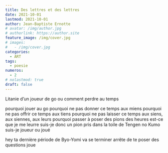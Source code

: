```yaml
---
title: Des lettres et des lettres
date: 2021-10-01
lastmod: 2021-10-01
author: Jean-Baptiste Ernotte
# avatar: /img/author.jpg
# authorlink: https://author.site
feature_image: /img/cover.jpg
# images:
#   - /img/cover.jpg
categories:
  - ART
tags:
  - poesie
numeros: 
  - 2
# nolastmod: true
draft: false
---
```


Litanie d’un joueur de go ou comment perdre au temps

pourquoi jouer au go 
pourquoi ne pas donner ce temps aux miens 
pourquoi ne pas offrir ce temps aux tiens 
pourquoi ne pas laisser ce temps aux siens, aux siennes, aux leurs 
pourquoi passer à poser des pions des heures 
est-ce que je me leurre 
suis-je donc un pion pris dans la toile de Tengen no Kumo 
suis-je joueur ou joué 

hey ta dernière période de Byo-Yomi va se terminer 
arrête de te poser des questions
joue
